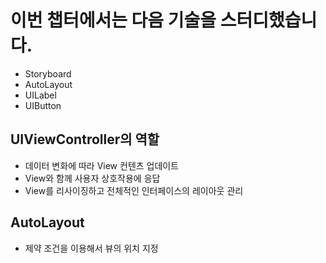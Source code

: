 # 이번 챕터에서는 다음 기술을 스터디했습니다.

- Storyboard
- AutoLayout
- UILabel
- UIButton

## UIViewController의 역할

- 데이터 변화에 따라 View 컨텐츠 업데이트
- View와 함께 사용자 상호작용에 응답
- View를 리사이징하고 전체적인 인터페이스의 레이아웃 관리

## AutoLayout

- 제약 조건을 이용해서 뷰의 위치 지정